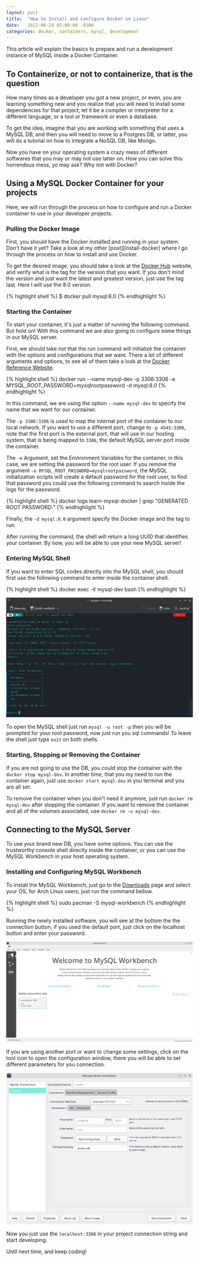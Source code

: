 ```yaml
---
layout: post
title:  "How to Install and Configure Docker on Linux"
date:   2022-06-24 05:00:00 -0300
categories: docker, containers, mysql, development
---
```

This article will explain the basics to prepare and run a development instance of MySQL inside a Docker Container. 

## To Containerize, or not to containerize, that is the question

How many times as a developer you got a new project, or even, you are learning something new and you realize that you will need to install some dependencies for that project, let it be a compiler or interpreter for a different language, or a tool or framework or even a database.

To get the idea, imagine that you are working with something that uses a MySQL DB, and then you will need to move to a Postgres DB, or latter, you will do a tutorial on how to integrate a NoSQL DB, like Mongo.

Now you have on your operating system a crazy mess of different softwares that you may or may not use latter on. How you can solve this horrendous mess, yo may ask? Why not with Docker?

## Using a MySQL Docker Container for your projects

Here, we will run through the process on how to configure and run a Docker container to use in your developer projects.

### Pulling the Docker Image

First, you should have the Docker installed and running in your system. Don't have it yet? Take a look at my other [post][install-docker] where I go through the process on how to install and use Docker.

To get the desired image, you should take a look at the [Docker Hub][mysql] website, and verify what is the tag for the version that you want. If you don't mind the version and just want the latest and greatest version, just use the tag last. Here I will use the 8.0 version.

{% highlight shell %}
$ docker pull mysql:8.0
{% endhighlight %}

### Starting the Container

To start your container, it's just a matter of running the following command. But hold on! With this command we are also going to configure some things in our MySQL server.

First, we should take not that the run command will initialize the container with the options and configurations that we want. There a lot of different arguments and options, to see all of them take a look at the [Docker Reference Website][docker-refference].

{% highlight shell %}
docker run --name mysql-dev -p 3306:3306 -e MYSQL_ROOT_PASSWORD=mysqlrootpassword -d mysql:8.0
{% endhighlight %}

In this command, we are using the option `--name mysql-dev` to specify the name that we want for our container. 

The `-p 3306:3306` is used to map the internal port of the container to our local network. If you want to use a different port, change to `-p 4545:3306`, note that the first port is the external port, that will use in our hosting system, that is being mapped to `3306`, the default MySQL server port inside the container.

The `-e` Argument, set the Environment Variables for the container, in this case, we are setting the password for the root user. If you remove the argument `-e MYSQL_ROOT_PASSWORD=mysqlrootpassword`, the MySQL initialization scripts will create a default password for the root user, to find that password you could use the following command to search inside the logs for the password.

{% highlight shell %}
docker logs learn-mysql-docker | grep &quot;GENERATED ROOT PASSWORD:&quot;
{% endhighlight %}

Finally, the `-d mysql:8.0` argument specify the Docker image and the tag to run. 

After running the command, the shell will return a long UUID that identifies your container. By now, you will be able to use your new MySQL server!

### Entering MySQL Shell

If you want to enter SQL codes directly into the MySQL shell, you should first use the following command to enter inside the container shell.

{% highlight shell %}
docker exec -it mysql-dev bash
{% endhighlight %}

![MySQL Shell](/images/posts/2022-06-24/shell.png)

To open the MySQL shell just run `mysql -u root -p` then you will be prompted for your root password, now just run you sql commands! To leave the shell just type `exit` on both shells.

### Starting, Stopping or Removing the Container

If you are not going to use the DB, you could stop the container with the `docker stop mysql-dev`. In another time, that you my need to run the container again, just use `docker start mysql-dev` in you terminal and you are all set.

To remove the container when you don't need it anymore, just run `docker rm mysql-dev` after stopping the container. If you want to remove the container and all of the volumes associated, use `docker rm -v mysql-dev`.

## Connecting to the MySQL Server

To use your brand new DB, you have some options. You can use the trustworthy console shell directly inside the container, or you can use the MySQL Workbench in your host operating system.

### Installing and Configuring MySQL Workbench

To install the MySQL Workbench, just go to the [Downloads][wb] page and select your OS, for Arch Linux users, just run the command bellow.

{% highlight shell %}
sudo pacman -S mysql-workbench
{% endhighlight %}

Running the newly installed software, you will see at the bottom the the connection button, if you used the default port, just click on the localhost button and enter your password.

![MySQL Shell](/images/posts/2022-06-24/workbench.png)

If you are using another port or want to change some settings, click on the tool icon to open the configuration window, there you will be able to set different parameters for you connection.

![MySQL Shell](/images/posts/2022-06-24/configuration.png)

Now you just use the `localhost:3306` in your project connection string and start developing.

Until next time, and keep coding!

[docker]: https://www.docker.com/
[docker-refference]: https://docs.docker.com/engine/reference/run/
[mysql]: https://hub.docker.com/_/mysql?tab=tags
[wb]: https://dev.mysql.com/downloads/workbench/